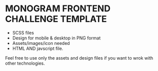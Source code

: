  
  # MONOGRAM FRONTEND CHALLENGE TEMPLATE

  - SCSS files
  - Design for mobile & desktop in PNG format
  - Assets/images/icon needed
  - HTML AND javscript file.

  Feel free to use only the assets and design files if you want to wrok with other technologies.


